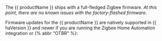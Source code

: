 The {{ productName }} ships with a full-fledged Zigbee firmware. *At this point, there are no known issues with the factory-flashed firmware.*

Firmware updates for the {{ productName }} are natively supported in {{ haVersion }} and newer if you are running the Zigbee Home Automation integration or {% abbr "OTBR" %}: